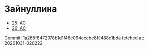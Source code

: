 # Зайнуллина
- [25: AC](25.md)
- [26: AC](26.md)

Commit: 1a265f8472078b1d1f48c094cccbe8f0488c1bda
 fetched at: 20201031-020222
